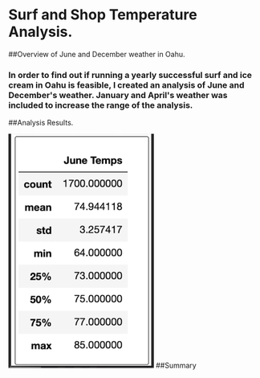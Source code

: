 # Surf and Shop Temperature Analysis.

##Overview of June and December weather in Oahu.
### In order to find out if running a yearly successful surf and ice cream in Oahu is feasible, I created an analysis of June and December's weather.  January and April's weather was included to increase the range of the analysis.

##Analysis Results.

![image one](https://github.com/ramon0101alonso/surfs_up/blob/main/june%20temp.png)
##Summary

